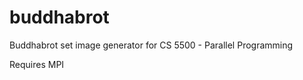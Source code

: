 buddhabrot
==========

Buddhabrot set image generator for CS 5500 - Parallel Programming

Requires MPI

